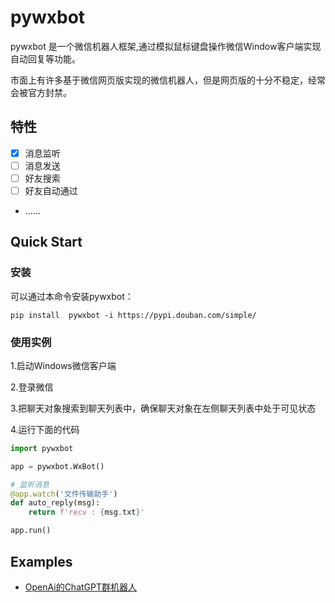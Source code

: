 # pywxbot

pywxbot 是一个微信机器人框架,通过模拟鼠标键盘操作微信Window客户端实现自动回复等功能。

市面上有许多基于微信网页版实现的微信机器人，但是网页版的十分不稳定，经常会被官方封禁。
## 特性

- [x] 消息监听
- [ ] 消息发送
- [ ] 好友搜索
- [ ] 好友自动通过
- ......

## Quick Start

### 安装

可以通过本命令安装pywxbot：

`pip install  pywxbot -i https://pypi.douban.com/simple/`

### 使用实例

1.启动Windows微信客户端

2.登录微信

3.把聊天对象搜索到聊天列表中，确保聊天对象在左侧聊天列表中处于可见状态

4.运行下面的代码

```python
import pywxbot

app = pywxbot.WxBot()

# 监听消息
@app.watch('文件传输助手')
def auto_reply(msg):
    return f'recv : {msg.txt}'

app.run()
```
## Examples

- [OpenAi的ChatGPT群机器人](http://github.com/cyy95/pywxbot/blob/master/examples/chatgpt.py)